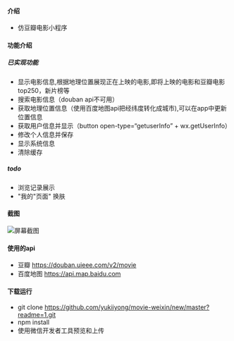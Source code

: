 #### 介绍
* 仿豆瓣电影小程序
#### 功能介绍
##### 已实现功能
* 显示电影信息,根据地理位置展现正在上映的电影,即将上映的电影和豆瓣电影top250，新片榜等
* 搜索电影信息（douban api不可用）
* 获取地理位置信息（使用百度地图api把经纬度转化成城市),可以在app中更新位置信息
* 获取用户信息并显示（button open-type=“getuserInfo” + wx.getUserInfo）
* 修改个人信息并保存
* 显示系统信息
* 清除缓存
##### todo
* 浏览记录展示
* "我的"页面" 换肤
#### 截图
![屏幕截图](https://github.com/yukiiyong/movie-weixin/blob/master/images/demo.gif)

#### 使用的api
* 豆瓣 https://douban.uieee.com/v2/movie
* 百度地图 https://api.map.baidu.com

#### 下载运行
* git clone https://github.com/yukiiyong/movie-weixin/new/master?readme=1.git
* npm install 
* 使用微信开发者工具预览和上传
